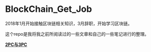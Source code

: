 # BlockChain_Get_Job

2018年1月开始接触区块链相关知识，3月辞职，开始学习区块链。

这个repo是我将我之前所阅读过的一些文章和自己的一些笔记进行的整理。

**[2PC与3PC](https://github.com/Whisker17/BlockChain_Get_Job/blob/master/Consensus/2PC%E5%92%8C3PC.md)**

